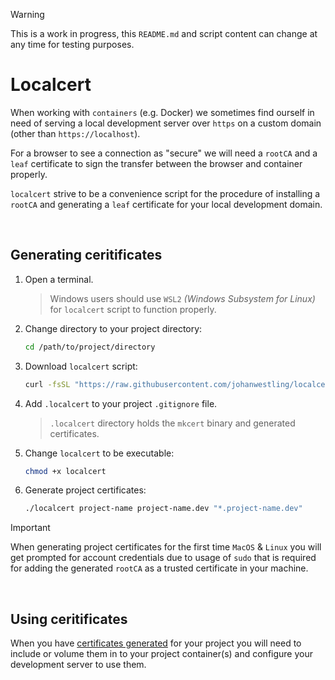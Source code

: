 > [!WARNING]
> This is a work in progress, this `README.md` and script content can change at any time for testing purposes.

# Localcert

When working with `containers` (e.g. Docker) we sometimes find ourself in need of serving a local development server over `https` on a custom domain (other than `https://localhost`). 

For a browser to see a connection as "secure" we will need a `rootCA` and a `leaf` certificate to sign the transfer between the browser and container properly.

`localcert` strive to be a convenience script for the procedure of installing a `rootCA` and generating a `leaf` certificate for your local development domain.

<br>

## Generating ceritificates

1. Open a terminal.
	
	> Windows users should use `WSL2` _(Windows Subsystem for Linux)_ for `localcert` script to function properly.

1. Change directory to your project directory:

	```bash
	cd /path/to/project/directory
	```

1. Download `localcert` script:
	
	```bash
	curl -fsSL "https://raw.githubusercontent.com/johanwestling/localcert/main/localcert" -o localcert
	```

1. Add `.localcert` to your project `.gitignore` file.

	> `.localcert` directory holds the `mkcert` binary and generated certificates.

1. Change `localcert` to be executable:
	
	```bash
	chmod +x localcert
	```
	
1. Generate project certificates:
	
	```bash
	./localcert project-name project-name.dev "*.project-name.dev"
	```

> [!IMPORTANT]
> When generating project certificates for the first time `MacOS` & `Linux` you will get prompted for account credentials due to usage of `sudo` that is required for adding the generated `rootCA` as a trusted certificate in your machine.

<br>

## Using ceritificates

When you have [certificates generated](#generating-ceritificates) for your project you will need to include or volume them in to your project container(s) and configure your development server to use them.
